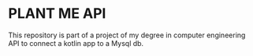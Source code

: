# PLANT ME API
This repository is part of a project of my degree in computer engineering 
API to connect a kotlin app to a Mysql db.
